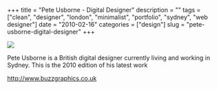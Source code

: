 +++
title = "Pete Usborne - Digital Designer"
description = ""
tags = ["clean", "designer", "london", "minimalist", "portfolio", "sydney", "web designer"]
date = "2010-02-16"
categories = ["design"]
slug = "pete-usborne-digital-designer"
+++


 

  <div id="screens-thumbs" class="clearfix">
    <div class="txt-center" id="design-submission"><a href="http://www.buzzgraphics.co.uk/"><img id='bluga-thumbnail-2314' class='bluga-thumbnail large' src='http://media.konigi.com/bluga/
wt4b7b38f968713_large.jpg'/></a></div>  
  </div>   
<p>Pete Usborne is a British digital designer currently living and working in Sydney. This is the 2010 edition of his latest work</p>

<p><a href="http://www.buzzgraphics.co.uk/">http://www.buzzgraphics.co.uk</a></p>




